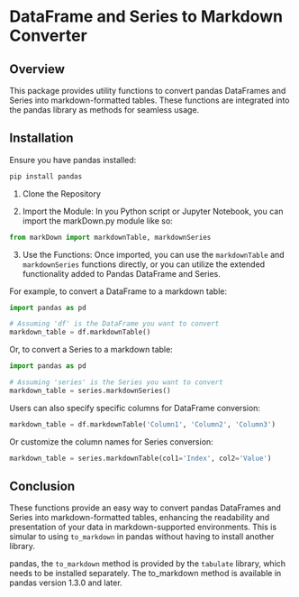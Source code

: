 # DataFrame and Series to Markdown Converter

## Overview

This package provides utility functions to convert pandas DataFrames and Series into markdown-formatted tables. These functions are integrated into the pandas library as methods for seamless usage.

## Installation

Ensure you have pandas installed:
```bash
pip install pandas
```

1. Clone the Repository

2. Import the Module: In you Python script or Jupyter Notebook, you can import the markDown.py module like so:

```python
from markDown import markdownTable, markdownSeries
```
3. Use the Functions: Once imported, you can use the `markdownTable` and `markdownSeries` functions directly, or you can utilize the extended functionality added to Pandas DataFrame and Series.

For example, to convert a DataFrame to a markdown table:

```python
import pandas as pd

# Assuming 'df' is the DataFrame you want to convert
markdown_table = df.markdownTable()
```
Or, to convert a Series to a markdown table:

```python
import pandas as pd

# Assuming 'series' is the Series you want to convert
markdown_table = series.markdownSeries()
```

Users can also specify specific columns for DataFrame conversion:

```python
markdown_table = df.markdownTable('Column1', 'Column2', 'Column3')
```

Or customize the column names for Series conversion:

```python
markdown_table = series.markdownTable(col1='Index', col2='Value')
```
## Conclusion
These functions provide an easy way to convert pandas DataFrames and Series into markdown-formatted tables, enhancing the readability and presentation of your data in markdown-supported environments. This is simular to using `to_markdown` in pandas without having to install another library. 

pandas, the `to_markdown` method is provided by the `tabulate` library, which needs to be installed separately. The to_markdown method is available in pandas version 1.3.0 and later.

